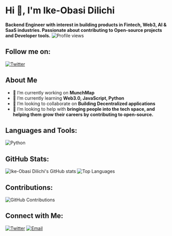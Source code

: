 # Hi 👋, I'm Ike-Obasi Dilichi

**Backend Engineer with interest in building products in Fintech, Web3, AI & SaaS industries. Passionate about contributing to Open-source projects and Developer tools.**
![Profile views](https://komarev.com/ghpvc/?username=CodewithDili&color=blue)

## Follow me on:
[![Twitter](https://img.shields.io/twitter/follow/0xchetachi?style=social)](https://x.com/0xchetachi/)

## About Me
- 🔭 I’m currently working on **MunchMap**
- 🌱 I’m currently learning **Web3.0, JavaScript, Python**
- 👯 I’m looking to collaborate on **Building Decentralized applications**
- 🤝 I’m looking to help with **bringing people into the tech space, and helping them grow their careers by contributing to open-source.**

## Languages and Tools:
![Python](https://img.shields.io/badge/Python-3776AB?style=flat&logo=python&logoColor=white)

## GitHub Stats:
![Ike-Obasi Dilichi's GitHub stats](https://github-readme-stats.vercel.app/api?username=CodewithDili&show_icons=true&theme=radical)
![Top Languages](https://github-readme-stats.vercel.app/api/top-langs/?username=CodewithDili&layout=compact&theme=radical)

## Contributions:
![GitHub Contributions](https://github-readme-streak-stats.herokuapp.com/?user=CodewithDili&theme=radical)

## Connect with Me:
[![Twitter](https://img.shields.io/badge/Twitter-1DA1F2?style=flat&logo=twitter&logoColor=white)](https://x.com/0xchetachi/)
[![Email](https://img.shields.io/badge/Email-D14836?style=flat&logo=gmail&logoColor=white)](mailto:dilichi20044@gmail.com)
